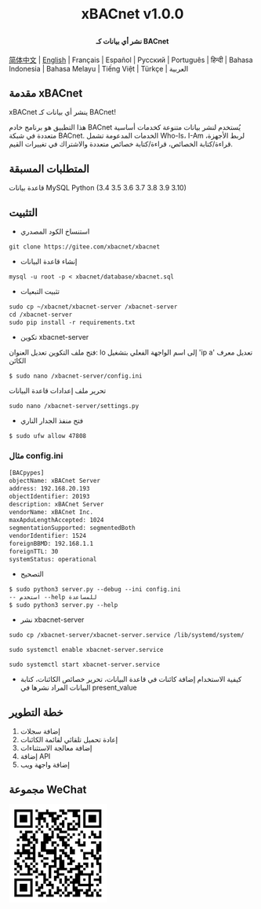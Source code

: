 <h1 align="center" style="margin: 30px 0 30px; font-weight: bold;">xBACnet v1.0.0</h1>
<h4 align="center">نشر أي بيانات كـ BACnet</h4>

[简体中文](./README_CN.md) | [English](./README.md) | Français | Español | Русский | Português | हिन्दी | Bahasa Indonesia | Bahasa Melayu | Tiếng Việt | Türkçe | العربية

## مقدمة xBACnet

xBACnet ينشر أي بيانات كـ BACnet!

هذا التطبيق هو برنامج خادم BACnet يُستخدم لنشر بيانات متنوعة كخدمات أساسية متعددة في شبكة BACnet.
الخدمات المدعومة تشمل Who-Is، I-Am لربط الأجهزة، قراءة/كتابة الخصائص، قراءة/كتابة خصائص متعددة والاشتراك في تغييرات القيم.


## المتطلبات المسبقة
قاعدة بيانات MySQL
Python (3.4 3.5 3.6 3.7 3.8 3.9 3.10)


## التثبيت

* استنساخ الكود المصدري
```
git clone https://gitee.com/xbacnet/xbacnet
```
* إنشاء قاعدة البيانات
```
mysql -u root -p < xbacnet/database/xbacnet.sql
```
* تثبيت التبعيات
```
sudo cp ~/xbacnet/xbacnet-server /xbacnet-server
cd /xbacnet-server
sudo pip install -r requirements.txt
```

* تكوين xbacnet-server

فتح ملف التكوين
تعديل العنوان: lo إلى اسم الواجهة الفعلي بتشغيل 'ip a'
تعديل معرف الكائن
```
$ sudo nano /xbacnet-server/config.ini
```

تحرير ملف إعدادات قاعدة البيانات
```
sudo nano /xbacnet-server/settings.py
```

* فتح منفذ الجدار الناري
```
$ sudo ufw allow 47808
```


### مثال config.ini
```
[BACpypes]
objectName: xBACnet Server
address: 192.168.20.193
objectIdentifier: 20193
description: xBACnet Server
vendorName: xBACnet Inc.
maxApduLengthAccepted: 1024
segmentationSupported: segmentedBoth
vendorIdentifier: 1524
foreignBBMD: 192.168.1.1
foreignTTL: 30
systemStatus: operational
```


* التصحيح
```
$ sudo python3 server.py --debug --ini config.ini
-- استخدم --help للمساعدة
$ sudo python3 server.py --help
```

* نشر xbacnet-server
```
sudo cp /xbacnet-server/xbacnet-server.service /lib/systemd/system/
```

```
sudo systemctl enable xbacnet-server.service
```

```
sudo systemctl start xbacnet-server.service
```

* كيفية الاستخدام
إضافة كائنات في قاعدة البيانات، تحرير خصائص الكائنات، كتابة البيانات المراد نشرها في present_value

## خطة التطوير

1. إضافة سجلات
2. إعادة تحميل تلقائي لقائمة الكائنات
3. إضافة معالجة الاستثناءات
4. إضافة API
5. إضافة واجهة ويب

## مجموعة WeChat

![WeChat Group](qr_code_wechat_group.png)
